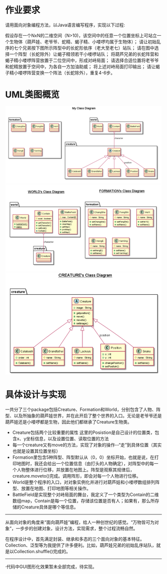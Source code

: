 # 作业要求
请用面向对象编程方法，以Java语言编写程序，实现以下过程:

假设存在一个NxN的二维空间（N>10)，该空间中的任意一个位置坐标上可站立一个生物体（葫芦娃、老爷爷、蛇精、蝎子精、小喽啰均属于生物体）；
请让初始乱序的七个兄弟按下图所示阵型中的长蛇形依序（老大至老七）站队；
请在图中选择一个阵型（长蛇除外）让蝎子精领若干小喽啰站队；
将葫芦兄弟的长蛇阵营和蝎子精小喽啰阵营放置于二位空间中，形成对峙局面；
请选择合适位置将老爷爷和蛇精放置于空间中，为各自一方加油助威；
将上述对峙局面打印输出；
请让蝎子精小喽啰阵营变换一个阵法（长蛇除外），重复4-6步。
# UML类图概览
![image](https://raw.githubusercontent.com/vivid555/img-folder/master/Uml1.png)
![image](https://raw.githubusercontent.com/vivid555/img-folder/master/UML2.png)
![image](https://raw.githubusercontent.com/vivid555/img-folder/master/UML3.png)
# 具体设计与实现
一共分了三个package包括Creature、Formation和World，分别包含了人物、阵型、以及所抽象的葫芦娃世界，并在此开启了整个世界的入口。无论是老爷爷还是葫芦娃还是小喽啰都是生物，因此他们都继承了Creature生物类。
- Creature包括两个比较重要的属性
 这里的Posistion是自己设计的位置类，包含x、y坐标信息，以及设置位置、读取位置的方法
- 每一个creature又有move的方法，实现了对象的操作--“走”到具体位置（其实也就是设置其位置坐标）
- Formation里包含5种阵型、阵型默认从（0，0）坐标开始，也就是说，在打印地图时，我还会给出一个位置信息（由打头的人物确定），对阵型中的每一个人物整体进行位移，并放置在地图上。阵型是观察其规律后，creature.moveto()完成。调用阵形，即会对每一个人物进行位移。
- World是整个程序的入口，对对象实例化并进行对葫芦娃和小喽啰数组排列阵型、放置在地图、打印地图等相关操作。
- BattleField是实现整个对峙局面的舞台，我定义了一个类型为Contain的二维数组map，Contain是每一个位置，存储该位置是否有人；如果有，那么所存储的Creature具体是哪个等信息。


---
从面向对象的角度来“面向葫芦娃”编程，给人一种创世纪的感觉。“万物皆可为对象”，一步步的创建对象，设计方法，实现需求，整个过程流畅自然。

在程序设计中，首先满足封装、继承和多态的三个面向对象的基本特征。Collection、泛型等为我提供了许多便利。比如，葫芦娃兄弟的初始乱序站队，就是以Collection.shuffle()完成的。

---
·代码中GUI图形化效果暂未全部完成，待实现。